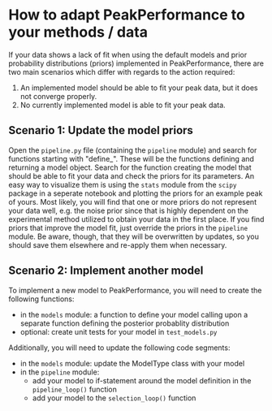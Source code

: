 # How to adapt PeakPerformance to your methods / data
If your data shows a lack of fit when using the default models and prior probability distributions (priors) implemented in PeakPerformance, there are two main scenarios which differ with regards to the action required:
  1. An implemented model should be able to fit your peak data, but it does not converge properly.
  2. No currently implemented model is able to fit your peak data.

## Scenario 1: Update the model priors
Open the `pipeline.py` file (containing the `pipeline` module) and search for functions starting with "define_". These will be the functions defining and returning a model object. Search for the function creating the model that should be able to fit your data and check the priors for its parameters. An easy way to visualize them is using the `stats` module from the `scipy` package in a seperate notebook and plotting the priors for an example peak of yours. Most likely, you will find that one or more priors do not represent your data well, e.g. the noise prior since that is highly dependent on the experimental method utilized to obtain your data in the first place. If you find priors that improve the model fit, just override the priors in the `pipeline` module. Be aware, though, that they will be overwritten by updates, so you should save them elsewhere and re-apply them when necessary.

## Scenario 2: Implement another model
To implement a new model to PeakPerformance, you will need to create the following functions:
  - in the `models` module: a function to define your model calling upon a separate function defining the posterior probablity distribution
  - optional: create unit tests for your model in `test_models.py`


Additionally, you will need to update the following code segments:
  - in the `models` module: update the ModelType class with your model
  - in the `pipeline` module:
    - add your model to if-statement around the model definition in the `pipeline_loop()` function
    - add your model to the `selection_loop()` function
